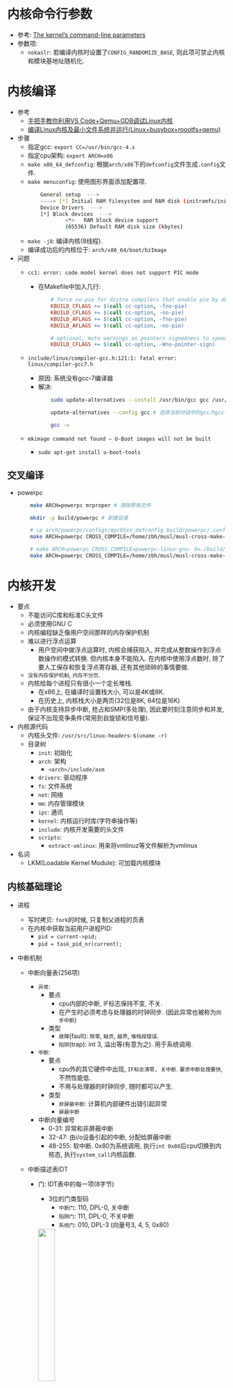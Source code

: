 # 内核命令行参数
* 参考: [The kernel’s command-line parameters](https://www.kernel.org/doc/html/v4.14/admin-guide/kernel-parameters.html)
* 参数项: 
    * `nokaslr`: 若编译内核时设置了`CONFIG_RANDOMIZE_BASE`, 则此项可禁止内核和模块基地址随机化. 

# 内核编译
* 参考
    * [手把手教你利用VS Code+Qemu+GDB调试Linux内核](https://zhuanlan.zhihu.com/p/105069730)
    * [编译Linux内核及最小文件系统并运行(Linux+busybox+roootfs+qemu)](https://blog.csdn.net/anqi8955/article/details/121607026)
* 步骤
    * 指定gcc: `export CC=/usr/bin/gcc-4.x`
    * 指定cpu架构: `export ARCH=x86`
    * `make x86_64_defconfig`: 根据`arch/x86`下的`defconfig`文件生成`.config`文件. 
    * `make menuconfig`: 使用图形界面添加配置项. 
        ```sh
            General setup  --->
            ----> [*] Initial RAM filesystem and RAM disk (initramfs/initrd) support
            Device Drivers  --->
            [*] Block devices  --->
                    <*>   RAM block device support
                    (65536) Default RAM disk size (kbytes)
        ```
    * `make -j8`: 编译内核(8线程). 
    * 编译成功后的内核位于: `arch/x86_64/boot/bzImage`
* 问题
    * `cc1: error: code model kernel does not support PIC mode`
        * 在Makefile中加入几行: 
            ```makefile
                # force no-pie for distro compilers that enable pie by default
                KBUILD_CFLAGS += $(call cc-option, -fno-pie)
                KBUILD_CFLAGS += $(call cc-option, -no-pie)
                KBUILD_AFLAGS += $(call cc-option, -fno-pie)
                KBUILD_AFLAGS += $(call cc-option, -no-pie)

                # optional, mute warnings on pointers signedness to speed up compilation
                KBUILD_CFLAGS += $(call cc-option, -Wno-pointer-sign)
            ```

    * `include/linux/compiler-gcc.h:121:1: fatal error: linux/compiler-gcc7.h`
        * 原因: 系统没有gcc-7编译器
        * 解决: 
            ```sh
                sudo update-alternatives --install /usr/bin/gcc gcc /usr/bin/gcc-4.8 1 # 最后一个数字是优先级

                update-alternatives --config gcc # 选择当前对话中的gcc为gcc-4.8

                gcc -v
            ```
    * `mkimage command not found – U-Boot images will not be built`
        * `sudo apt-get install u-boot-tools`
## 交叉编译
* powerpc
    ```sh
        make ARCH=powerpc mrproper # 清除原有文件

        mkdir -p build/powerpc # 新建目录

        # cp arch/powerpc/configs/mpc85xx_defconfig build/powerpc/.config # 将配置模板拷过来
        make ARCH=powerpc CROSS_COMPILE=/home/zbh/musl/musl-cross-make-0.9.10/output/bin/powerpc-linux-musl- O=./build/powerpc/ mpc85xx_defconfig menuconfig # 使用powerpc的配置模板
    
        # make ARCH=powerpc CROSS_COMPILE=powerpc-linux-gnu- O=./build/powerpc -j8
        make ARCH=powerpc CROSS_COMPILE=/home/zbh/musl/musl-cross-make-0.9.10/output/bin/powerpc-linux-musl- O=./build/powerpc -j8 # 交叉编译
    ```
# 内核开发
* 要点
    * 不能访问C库和标准C头文件
    * 必须使用GNU C
    * 内核编程缺乏像用户空间那样的内存保护机制
    * 难以进行浮点运算
        * 用户空间中做浮点运算时, 内核会捕获陷入, 并完成从整数操作到浮点数操作的模式转换. 但内核本身不能陷入. 在内核中使用浮点数时, 除了要人工保存和恢复浮点寄存器, 还有其他琐碎的事情要做. 
    * `没有内存保护机制`, `内存不分页`. 
    * 内核给每个进程只有很小一个定长堆栈. 
        * 在x86上, 在编译时设置栈大小, 可以是4K或8K. 
        * 在历史上, 内核栈大小是两页(32位是8K, 64位是16K)
    * 由于内核支持异步中断, 抢占和SMP(多处理), 因此要时刻注意同步和并发, 保证不出现竞争条件(常用到自旋锁和信号量). 
* 内核源代码
    * 内核头文件: `/usr/src/linux-headers-$(uname -r)`
    * 目录树
        * `init`: 初始化
        * `arch`: 架构
            * `<arch>/include/asm`
        * `drivers`: 驱动程序
        * `fs`: 文件系统
        * `net`: 网络
        * `mm`: 内存管理模块
        * `ipc`: 通讯
        * `kernel`: 内核运行时库(字符串操作等)
        * `include`: 内核开发需要的头文件
        * `scripts`: 
            * `extract-vmlinux`: 用来将vmlinuz等文件解析为vmlinux
* 名词
    * LKM(Loadable Kernel Module): 可加载内核模块

## 内核基础理论
* 进程
    * 写时拷贝: `fork`的时候, 只复制父进程的页表
    * 在内核中获取当前用户进程PID: 
        * `pid = current->pid;`
        * `pid = task_pid_nr(current);`

* 中断机制
    * 中断向量表(256项)
        * `异常`: 
            * 要点
                * cpu内部的中断, IF标志保持不变, 不关. 
                * 在产生时必须考虑与处理器的时钟同步. (因此异常也被称为`同步中断`)
            * 类型
                * `故障`(fault): `除零`, `缺页`, `越界`, `堆栈段错误`. 
                * `陷阱`(trap): int 3, 溢出等(有意为之). 用于系统调用. 
        * `中断`: 
            * 要点
                * cpu外的其它硬件中出现, `IF标志清零, 关中断`. `要求中断处理要快`, 不然性能低. 
                * 不用与处理器的时钟同步, 随时都可以产生. 
            * 类型
                * `非屏蔽中断`: 计算机内部硬件出错引起异常
                * `屏蔽中断`
        * 中断向量编号
            * 0-31: 异常和非屏蔽中断
            * 32-47: 由i/o设备引起的中断, 分配给屏蔽中断
            * 48-255: 软中断. 0x80为系统调用, 执行`int 0x80`后cpu切换到内核态, 执行`system_call`内核函数. 
    * 中断描述表IDT
        * 门: IDT表中的每一项(8字节)
            * 3位的门类型码
                * `中断门`: 110, DPL-0, 关中断
                * `陷阱门`: 111, DPL-0, 不关中断
                * `系统门`: 010, DPL-3 (向量号3, 4, 5, 0x80)

            <img alt="" src="./pic/linux_idt_1.jpg" width="30%" height="30%">

    * 中断上半部和下半部
        * 上半部: 快, 关中断. 硬件中断. 
        * 下半部: 开中断. 可以延后执行的任务. 可以被中断打断. 
            * `BH`(2.4之前): 对bh函数执行严格串行化. 一次只有一个cpu执行. 
            * `softirp`: 
                * 产生后不是马上可以执行, 必须等待内核的调度. 
                * 软中断不能被自己打断, 只能被硬件中断打断. 
                * 同一个软中断可运行在不同cpu. 所以软中断必须涉及为可重入的函数(允许多个cpu同时操作), 因此需要使用**自旋锁**来保护其数据结构. 
                * 软中断是静态分配的, 内核编译好后就不能改变. 添加后要重新编译内核. 
            * `tasklet`: 同一个tasklet不能运行在不同cpu, 多个不同类型的tasklet则可以并行运行在多个cpu上. 

                ```cpp
                static void tasklet_handler(unsigned long value) {
                    ......
                    // 开中断, 即可以响应其它中断
                    // 在tasklet_handler中分配内存或拿互斥体的时候, 不能睡眠
                }

                tasklet_struct my_tasklet;
                static unsigned long data = 0;
                tasklet_init(&my_tasklet, tasklet_handler, data); 
                tasklet_schedule(&my_tasklet); // 放到调度队列中等待调度

                // 处在中断上下文, 不能睡眠
                ```
            * `workqueues` 工作队列: 
                * 也在内核态运行
                * 不在中断上下文中, 因此可以睡眠
                * 能在不同进程间切换, 以完成不同工作
                * 私有工作队列: 

                    ```cpp
                    void my_func(struct work_struct *work) {
                        ......
                    }

                    struct workqueue_struct *my_queue;
                    my_queue = create_workqueue("my_queue");
                    struct work_struct my_work;
                    INIT_WORK(&my_work, my_func);
                    queue_work(my_queue, &my_work);
                    destroy_workqueue(my_queue);
                    ```

                * 共享工作队列: 

                    ```cpp
                    schedule_work(&my_work);
                    ```

        * 需要放在中断处理程序中执行的任务
            * 任务对时间非常敏感
            * 和硬件相关的任务
            * 要保证不被其它中断打断的任务

        <img alt="" src="./pic/linux_interrupt.jpg" width="30%" height="30%">
    
* 进程上下文和中断上下文
    * 上下文context: 包括寄存器变量, 进程打开的文件, 内存信息等. 
        * 用户级上下文: 正文, 数据, 用户堆栈, 共享存储区
        * 寄存器上下文: 通用寄存器, 程序寄存器, 处理器状态寄存器, 栈指针
        * 系统级上下文: 进程控制块(`task_struct`), 内存管理信息(`mm_struct, vm_area_struct, pgd, pte`), 内核栈
    * 中断上下文
        * 硬件传递过来的参数和内核需要保存的一些其它环境(主要是当前被中断的进程环境)
        * 中断上下文无关特定进程
        * 运行在中断上下文的代码不能做以下事情: 
            * 睡眠或放弃cpu. 内核在进入中断前会关闭进程调度, 一旦睡眠或放弃cpu, 系统会死机. 
            * 尝试获得信号量, 因为若没有获取信号量, 代码会睡眠, 结果同上. 
            * 执行耗时任务, 因为内核要响应大量服务和请求, 占用cpu太久会严重影响系统性能. 
            * 访问用户空间的虚拟地址. 
* 内核启动过程
    * 加电, 复位. 
    * bios启动: 上电自检, 然后对系统内的硬件设备进行检测和连接, 把测试所得数据存放到bios数据区. 从磁盘读入boot loader, 将控制权交给它. 
    * boot loader
    * os初始化
    
    <img alt="" src="./pic/linux_boot.jpg" width="30%" height="30%">

* linux文件系统
    * vfs提供一个统一接口(`file_operation`)

    <img alt="" src="./pic/linux_vfs.jpg" width="30%" height="30%">
    <br>
    <img alt="" src="./pic/linux_vfs.png" width="30%" height="30%">


* 微内核与宏内核(单一内核)
    * 微内核系统
        * windows nt, minix, mach
        * 每个模块对应一个进程, **模块之间通过消息传递机制进行通信**. 系统启动后, kernel, mm, fs系统进程在各自空间运行main函数循环等待消息. 
    * 宏内核系统
        * unix, linux
        * 内部也分模块, **模块间通信方式是一个模块调用另一个模块的导出函数**. 

## 开发
* 参考文档
    * 内核API参考文档
        * [kernelAPI](cs.bham.ac.uk/~exr/lectures/opsys/13_14/docs/kernelAPI/)
* 内联函数
    * 消除函数调用和返回带来的开销, 但会增加内存开销
    * 用于对时间要求较高的代码
    * 用`static`加`inline`限定
* linux内核嵌入式汇编
    * `__asm__ __volatile__("<asm routine>", : output : input : modify);`
    
        ```cpp
        void f(long seg) {
            long __lm;
            __asm__ __volatile__("lsll %1, %0" : "=r" (__lm) : "r" (seg));
        }

        // 对应的汇编代码如下
        // movl seg, %ebx
        // lsll %ebx, %eax
        // movl %eax, __lm
        ```
    
    * 分析汇编
        * '='表示这是输出寄存器(如果没有, 则可以在第一个冒号后面留空, 紧接第二个冒号). 
        * `output` `input` `modify`中有多个时, 可用逗号隔开. 
        * '&'表示寄存器不能重复. 
        * 寄存器`%0`, `%1`依次从`output`, `input`中用到的寄存器开始编码(如上面的代码, 则是将`__lm`变量值存到`%0`寄存器, 将`%1`寄存器的值存到`seg`变量)
        * `jne 2f`中, `2`是汇编代码段的编号(作为跳转目标), `f`表示向前(在它下面的代码), `b`表示向后(在它上面的代码). 每行汇编指令后面有`\n\t`, `\n`换行, `\t`是为了gcc把嵌入式汇编代码翻译成汇编代码时能保证换行和留有一定空格. 
        * 字母含义如下表. 

            |字母|含义|
            |-|-|
            | m, v, o | 表示内存单元 |
            | R | 表示任何通用寄存器 |
            | Q | 表示寄存器eax, ebx, ecx,edx之一 |
            | I, h | 表示直接操作数 |
            | E, F | 表示浮点数 |
            | G | 表示“任意” |
            | a, b, c, d | 表示要求使用寄存器eax/ax/al, ebx/bx/bl,  ecx/cx/cl或edx/dx/dl |
            | S, D | 表示要求使用寄存器esi或edi |

    * `asm volatile("rdtsc": "=a" (low), "=d" (high));` // 调用`rdtsc`指令, 返回64位时间戳(`tsc`寄存器), 低32位和高32位分别存于low和high变量

* hello world

    ```cpp
    /*************** hello.c ***************/
    #include <linux/init.h>
    #include <linux/module.h>
    #include <linux/kernel.h>
    #include <linux/moduleparam.h>
    MODULE_LICENSE("Dual BSD/GPL");
    MODULE_AUTHOR("reversefish@mallocfree.com");
    MODULE_DESCRIPTION("This is hello module");
    MODULE_ALIAS("A simple example");

    unsigned int hello_data=100;
    EXPORT_SYMBOL(hello_data);  // 导出符号. 其它地方用extern int hello_data 导入之

    static int times = 5;
    static char *who = "world";
    module_param(times, int, S_IRUSR); // 作为模块参数: insmod hello.ko times=5
    module_param(who, charp, S_IRUSR);

    static int hello_init(void)
    {
        printk(KERN_ALERT "Hello, world!\n");
        return 0;
    }

    static void hello_exit(void)
    {
        printk(KERN_ALERT "Goodbye, My Dear World!\n");
    }

    module_init(hello_init); // 注册初始化函数
    module_exit(hello_exit); // 注册退出函数

    ```
* 应用层代码

    ```cpp
    #include <stdio.h>
    #include <unistd.h>
    #include <fcntl.h>

    int main(void)
    {
        int fd, i;
        int data;
        fd = open("/dev/hello", O_RDONLY);
        if (fd < 0)
        {
            printf("open /dev/hello error\n");
            return 0;
        }
        for(i = 0; ; i++)
        {
            read(fd, &data, sizeof(data));
            printf("read /dev/hello is %d\n",data);
            sleep(1);
        }
        close(fd);
        return 0;
    }

    ```
* `Makefile`生成

    ```sh
        EXTRA_CFLAGS := -g
        obj-m = hello.o
        hello-objs := file1.o file2.o # 有多个源文件时加此行
        KVERSION = $(shell uname -r) # 内核版本号

        # 如果引用了hello2中导出的符号, 则需: 
        KBUILD_EXTRA_SYMBOLS=/mnt/hgfs/blabla/hello2/Module.symvers

        all: 
            make -C /lib/module/$(KVERSION)/build M=$(PWD) modules
        clean:
            make -C /lib/modules/$(KVERSION)/build M=$(PWD) clean
    ```

    * make以后生成`hello.ko`
    * `Kbuild`
        * make的时候, 首先读`.config`文件中的变量, 然后读`KBuild`文件. `KBuild`文件会用到`.config`文件中的变量. 
        ```sh
            # 将 <模块名>.o 编译进内核. 
            obj-y := <模块名>.o

            # Kbuild会调用`$(AR) rcSTP`所有目标文件合并到`built-in.a`文件中. 这个文件没有符号表. 
            # `built-in.a`会在后续通过`scripts/link-vmlinux.sh`链接进vmlinux中. 
            # 列表中个文件的先后顺序是重点. 允许重复文件名(成功链接的目标文件会在后面被忽略). 
            # 链接顺序也是重点. 在系统boot的时候, 它们的`module_init`/`__initcall`是按它们出现的顺序执行的. 
            obj-y += obj1.o obj2.o

            # 将 <模块名>.o 编译为模块
            obj-m := <模块名>.o

            # 编译到 lib.a 文件中
            lib-y := obj1.o obj2.o

            # 指定依赖的文件. 调用`$(CC)`生成这些目标文件, 对它们调用`$(LD) -r`, 生成 `<模块名>.o`
            <模块名>-y += obj1.o obj2.o

            # 等同于make时指定的EXTRA_CFALGS参数
            ccflags-y += -DMYVAR1=\"myvar1\"

            # 其它的还有asflags-y, ldflags-y
        ```

        * `Kbuild`的第二阶段(Stage2)会调用`modpost`程序: (引用: https://blog.csdn.net/lidan113lidan/article/details/119743237)
            * 生成`xx.mod.c`文件: 记录ko所需的其他信息. 
                ```cpp
                // *.mod.c文件都拥有相同的文件头, 生成此头文件的代码在./scripts/mod/modpost.c中
                #include <linux/build-salt.h>                                                                                                                     
                #include <linux/module.h>
                #include <linux/vermagic.h>
                #include <linux/compiler.h>
                
                BUILD_SALT;
                
                // MODULE_INFO(tag,name)宏的作用是在.modinfo段添加变量 字符串变量tag = "tag = info"
                // VERMAGIC_STRING为内核版本信息
                MODULE_INFO(vermagic, VERMAGIC_STRING);
                // KBUILD_MODNAME是cc时传入的参数, 其在Makefile.lib中定义:
                // modname_flags  = -DKBUILD_MODNAME=$(call name-fix,$(modname))
                MODULE_INFO(name, KBUILD_MODNAME);
                
                // 这个结构体记录模块信息
                __visible struct module __this_module
                __attribute__((section(".gnu.linkonce.this_module"))) = {
                    .name = KBUILD_MODNAME,
                    .init = init_module, // 模块的初始化函数
                    .arch = MODULE_ARCH_INIT,
                };
                ```
            * 生成`Module.symvers`文件: 内核和内部模块中所有`EXPORT_SYMBOL_XXX`符号信息都输出到这个文件. 这个文件的作用是在外部模块编译时告知外部模块当前内核有哪些导出符号, 以及这些导出符号的CRC值.
            * 将`xx.mod.c`编译生成`xx.mod.o`文件. 最后用`ld -r`将其与模块的`xx.o`链接, 生成可加装的模块`xx.ko`. 
    * 模块相关命令
        * `sudo insmod hello.ko`: 加载ko文件
        * `sudo rmmod hello.ko`: 卸载ko文件
        * `lsmod`: 可列出系统模块
        * `modinfo hello`
        * `dmesg | tail`: 打印最近内核输出

* ubuntu中模块自启动
    * 把模块文件放到lib目录: `/lib/modules/2.6.32.65/kernel/test/hello.ko`
    * `sudo vim /etc/modules`并添加模块名hello

* 字符设备驱动
    * `sudo insmod hello.ko`
    * `cat /proc/devices`查看安装驱动生成的设备主功能号(如251)
    * `sudo mknod /dev/hello c <主功能号> 0`创建设备节点, 这样就会在`/dev`目录下创建设备文件. 
        * `mknod [OPTION] NAME TYPE [MAJOR MINOR]`
            * `TYPE`
                * `c`: 表示字符设备
    * 编译运行客户端程序

## 头文件
* `linux/version.h`: 如要判断linux内核版本, 需要此头文件. 
    * 判断内核版本: `#if LINUX_VERSION_CODE >= KERNEL_VERSION(5, 12, 0)`

## 常量
* `THIS_MODULE`: 定义于`include/linux/export.h`, 指向本模块(`module`结构体). 

## 常用API
* 数据传递
    * 在内核层不能直接操作用户层地址的数据, 需要拷贝. 相关API如下: 
        * `copy_from_user(to, from, len)`: 
        * `strncpy_from_user(to, from, max_len)`: 
        * `get_user(x, ptr)`: 将`ptr`指向的数据复制到`x`. 用于拷贝char或int等简单类型数据. 
    * 内核层函数对用户层变量的声明一般要加一个`__user`标识. 
    * `access_ok(addr, size)`: 判断地址是否可在内核空间中访问. 

* `kallsyms_lookup_name(const char* name)`: 根据所给符号名称, 获取符号地址. 比如传入`sys_call_table`, 可获取系统调用表的地址. 
* `call_usermodehelper`: 用于在内核层中执行用户态程序或系统命令. 

## linux内核调试
* 参考
    * [crash分析linux内核崩溃转储文件vmcore](https://blog.csdn.net/weixin_42915431/article/details/105666507)
    * [VMware上进行Linux Kernel调试](http://pwn4.fun/2017/06/24/VMware%E4%B8%8A%E8%BF%9B%E8%A1%8CLinux-Kernel%E8%B0%83%E8%AF%95/)
* `oops`
    * 两种可能: `killed`, `panic`
    * 设置`panic`
        * `etc/sysctl.conf`(改完后用`sudo sysctl -p`或`sudo echo 1 > /proc/sys/kernel/panic_on_oops`使之生效)
            * `kernel.panic_on_oops=1`
            * `kernel.panic=20`: panic error中自动重启, 等待20秒
    * oops错误码
        |-|第2位|第1位|第0位|
        |-|-|-|-|
        |0|内核|读|没有找到页|
        |1|用户模式|写|保护错误|
    * 将oops保存为文件
        * 用apt安装`kexec-tools`和`linux-crashdump`
        * 编辑`/etc/default/kexec`: `LOAD_KEXEC=true`, 重启
        * `sudo /etc/init.d/kdump start`
        * `sudo echo "c" > /peoc/sysrq-trigger`
        * `ls /var/crash/vmcore`
        * 下载和`uname -a`的版本信息匹配的内核符号: http://ddebs.ubuntu.con/pool/main/l/linux/
        * `dpkg -i linux-image-2.6.32-65-generic-dbgsym_2.6.32-65.131_amd64.ddeb` 将在`/usr/lib/debug/modules/$(uname -r)/`下生成用于调试的vmlinux
        * `sudo crash /usr/lib/debug/boot/vmlinux-2.6.32-65-generic/var/crash/vmcore`
        * 运行`bt/ps/log`查看信息
* `printk`
    * `printk(KERN_DEBUG "Here I am: %s:%i\n", __FILE__, __LINE__);`
    * 日志级别
        * `KERN_EMERG`: 紧急事件消息, 系统崩溃前提示, 表示系统不可用
        * `KERN_ALERT`: 报告消息, 表示必须立即采取措施
        * `KERN_CRIT`: 临界条件, 通常涉及严重的硬件或软件操作失败
        * `KERN_ERR`: 错误条件, 驱动程序常用之来报告硬件的错误
        * `KERN_WARNING`: 警告条件, 对可能出现问题的情况进行警告
        * `KERN_NOTICE`: 正常但又重要的条件, 用于提醒
        * `KERN_INFO`: 提示信息, 如驱动程序启动时, 打印硬件信息
        * `KERN_DEBUG`: 调试级别的信息
    * `/var/log/messages`
    * 若`klogd`没有运行, 消息不会传递到用户空间, 只能查看`/proc/kmsg`
    * `echo 8 > /proc/sys/kernel/printk`: 修改控制台的日志级别(0-8, 如果是8的话, 0-7的消息都可以显示在控制台上)
    * 实时打印`dmesg`信息: 
        * `sudo cat /proc/kmsg`
        * `tail -f /var/log/dmesg`: (在ubuntu中会说找不到这个文件)
        * `watch "dmesg | tail -20"`
    * `dump_stack`: 可以打印调用栈的信息. 
* `gdb`
    * 无法在内核中修改数据, 加断点, 单步调试, 只能查看信息
* `kdb`: 只能在2.6版旧内核使用, 需要打上补丁; 优点是不需要两台机器进行调试, 直接在本机进行操作
* `kgdb`
    * ubuntu内核已开启`KGDB`选项: `cat /boot/config-$(uname -r) | grep -i "GDB"`
    * `vmlinux`
        * Linux能够使用硬盘空间作为虚拟内存, 因此得名`vm`
        * 未压缩的内核镜像, 也是ELF文件
        * 有`.text`和`.data`
        * 没有符号表, 可以用[kdress](https://github.com/elfmaster/kdress). `kdress`会从 `System.map` 文件或者`/proc/kallsyms` 中获取符号相关的信息, 会根据这两种方式的可读性优先选取一种. 然后通过为符号表创建节头, 将获取到的符号信息重建到内核可执行文件中. 
            * `sudo ./kdress vmlinuz-$(uname -r) vmlinux /boot/System.map-$(uname -r)`
    * `vmlinuz`
        * 在`/boot/`下有. 
        * 在`vmlinux`的基础上, **经过gzip或bzip压缩而来**, **同时添加了启动和解压缩代码**(`arch/arm/boot/compressed/`下的`head.S`和`misc.c`, ). 是可以引导boot启动内核的最终镜像. 
        * 将`vmlinuz`解压为`vmlinux`: `/usr/src/linux-headers-$(uname -r)/scripts/extract-vmlinux /boot/vmlinuz-$(uname -r) > vmlinux` 
    * `zImage`
        * 是`vmlinux`经过gzip压缩后的文件. 头部也有解压缩代码. 
        * 使用`LZ77`压缩算法. 
        * 适用于小内核, 比 `bzImage` 小. 
    * `bzImage`: big zImage
        * `zImage`的改进版本. 压缩率更高. 大内核一般采用这种压缩方式. 
        * 使用 gzip 实用程序将`vmlinux`文件压缩为较小的大小(通常压缩到 512KB 以下), 从而创建`bzimage`映像文件. 
    * `uImage`
        * 是`U-boot`专用的映像文件, 它是在`zImage`之前加上一个长度为`0x40`的头, 说明这个映像文件的类型, 加载位置, 生成时间, 大小等信息. 换句话说, 如果直接从`uImage`的`0x40`位置开始执行, `uImage`和`zImage`没有任何区别. 
* `strace`
* 内核配置项
    * `CONFIG_DEBUG_KERNEL`: 用于使其它调试选项可用. 
* `kprobe`
* `crash`
    * 需要文件: 
        * 下载地址: https://linuxsoft.cern.ch/centos-debuginfo/7/x86_64/
        * 找到名字类似`kernel-debug-debuginfo-2.6.32-358.el6.x86_64.rpm`和`kernel-debuginfo-common-x86_64-2.6.32-358.el6.x86_64.rpm`的包
        * `rpm -ivh`安装这两个包

## linux内核数据结构
* `file_operation`结构体: 是把系统调用和驱动程序关联起来的关键数据结构. 
* 链表
    * `<linux/list.h>`
        ```c
        struct list_head {
            struct list_head *next;
            struct list_head *prev;
        };

        // 在自定义结构体重加上list_head结构体成员
        struct myStruct {
            int i;
            struct list_head list;
        };

        // 初始化方法1
        struct myStruct s = {
            .i = 0,
            .list = LIST_HEAD_INIT(s.list)
        }
        // 初始化方法2
        INIT_LIST_HEAD(&s.list)

        // 方法3
        LIST_HEAD(my_list);

        // 遍历
        struct list_head *p;
        struct myStruct *pS;
        list_for_each(p, &s.list) {
            pS = container_of(p, struct list_head, list);
        }
        // 或者: 
        list_for_each_entry(pS, &s.list, list) {
            ... 
        }
        // list_for_each_entry_reverse, 反向遍历

        // 需要在遍历的时候删除: 
        list_for_each_entry_safe(pS, next, &s.list, list) {
            // 删除节点
        }
        ```
    * `container_of(ptr, type, member)`: 获取`ptr`指向的`type`型结构体中的`member`成员. (相当于windows内核中的`CONTAINING_RECORD`宏)
    * `list_add(struct list_head *new, struct list_head *head)`: 在head节点后插入new节点. 
    * `list_add_tail(struct list_head *new, struct list_head *head)`: 在head节点前插入new节点. 
    * `list_del(struct list_head *entry)`: 删除entry节点. 
    * `list_del_init(struct list_head *entry)`: 删除entry节点. 如果还需要继续使用entry, 则可以用这个函数将entry从链表中移除. 
    * `list_move(struct list_head *list, struct list_head *head)`: 将list节点移到head节点后面. 
    * `list_move_tail(struct list_head *list, struct list_head *head)`: 将list节点移到head节点前面. 
    * `list_empty(struct list_head *head)`: 若链表为空, 返回非零值. 
    * `list_splice(struct list_head *list, struct list_head *head)`: 将list节点指向的链表插入到head节点后面. 
    * `list_splice_init(struct list_head *list, struct list_head *head)`: 同上, 不过list指向的链表要被重新初始化. 
* 队列`kfifo`
    * 

## linux内核内存
* 分类
    * DMA-capable: 在x86, 是内存的前16M空间, 给ISA设备用. 新的PCI设备没有此限制. 
    * 普通内存
    * 高地址内存: 在内核中不能直接访问, 需要映射. 
* `void *kmalloc(size_t size, int flags); `
    * `flags`
        * `GFP_KERNEL`: 空闲内存较少时, 可能进入睡眠, 等待一个页面. 使用它来分配内存的函数必须可重入, 且不能在原子上下文(即中断上下文)中运行. 
        * `GFP_ATOMIC`: 在中断上下文或其它非进程上下文中分配内存时使用之. 
        * `GFP_USER`: 为用户空间分配内存, 可能睡眠. 
        * `GFP_HIGHUSER`: 类似`GFP_USER`, 若有高端内存, 就从高端内存分配. 
        * `__GFP_DMA`: 若指定之, 则只在DMA中分配内存. 
        * `__GFP_HIGHMEM`: 三个内存区域都用来分配内存. 

    ```cpp
    #include <linux/slab.h>
    char *ptr = (char *) kmalloc(1024, GFP_KERNEL);
    memset(pre, 0, 1024);
    kfree(ptr);
    ```

* `vmalloc`: 在虚拟空间分配. 

    ```cpp
    #include <linux/vmalloc.h>
    char *ptr = (char *) vmalloc(1024);
    if (ptr == NULL) return 0;
    memset(pre, 0, 1024);
    vfree(ptr);
    ```

* `__get_free_pages`: 分配页

    ```cpp
    // 分配2的3次方个内存页
    char *ptr = (char *) __get_free_pages(GFP_KERNEL, 3); 
    if (ptr == NULL) return 0;
    memset(pre, 0, PAGE_SIZE << 3);
    free_pages((unsigned long) ptr, 3);
    ```

* `kmem_cache_alloc`

* 区别和选择
    * `kmalloc`, `__get_free_pages`申请的虚拟内存位于物理内存映射区域(`<=896M`), 而且在物理上也是连续的, 它们与真实物理地址只有一个固定的偏移, 因此存在简单的转换关系. 
    * `kmalloc`最小32或64字节, 最大128K字节; 速度快, 但不清零; 分配太多时, 可能降低系统的响应速度(因为swap); 
    * `vmalloc`分配的一般>896M; 无法在原子上下文使用; 需要分配页表. 
    * `kmem_cache_alloc`: 用于分配大量相同大小的对象. 
    * `__get_free_pages`: 分配大块. 适用于以页为单位分配内存的情况. 

## linux内核多线程和中断处理
* `kthread_run` 和 `kthread_stop`

    ```cpp
    tatic struct task_struct * MyThread = NULL;

    static int MyPrintk(void *data)
    {
        char *mydata = kmalloc(strlen(data)+1,GFP_KERNEL);
        memset(mydata,'\0',strlen(data)+1);
        strncpy(mydata,data,strlen(data));
        while(!kthread_should_stop()) // kthread_stop后该函数返回true
        {
            SLEEP_MILLI_SEC(1000);
            printk("%s\n",mydata);
        }
        kfree(mydata);
        return 0;
    }
    static int __init init_kthread(void)
    {
        MyThread = kthread_run(MyPrintk,"hello world","mythread");
        return 0;
    }
    static void __exit exit_kthread(void)
    {
        if(MyThread)
        {
            printk("stop MyThread\n");
            kthread_stop(MyThread);
        }
    }
    module_init(init_kthread);
    module_exit(exit_kthread);
    ```

* `kernel_thread`(无法运行)
* 内核同步和互斥
    * `struct semaphore`
        * `DEFINE_SEMAPHORE(name)`
        * `sema_init(struct semaphore *sem, int val)`
        * `down(struct semaphore *sem)`: 拿不到会一直等
        * `down_interruptible(struct semaphore *sem)`: 试图拿, 拿不到时可被打断, 不再等待. 
        * `down_trylock(struct semaphore *sem)`: 试图拿, 拿不到就走了, 不会睡眠. 所以可用在中断上下文(前两个不可). 
    * `struct mutex` (2.6.16后)
        * `mutex_init(struct mutex *mutex)`
        * `DEFINE_MUTEX(mymutex)`
        * `mutex_lock(&mymutex)`: 不可唤醒
        * `mutex_unlock(&mymutex)`: 
        * `mutex_lock_interruptible(&mymutex)`: 
        * `mutex_trylock(&mymutex)`: 
    * `struct completion` (类似于`event`, 用于同步)
        * `struct completion my_completion`: 
        * `init_completion(&my_completion)`: 
        * `wait_for_completion(&my_completion)`: 
        * `complete(&my_completion)`: 唤醒一个线程
        * `complete_all(&my_completion)`: 唤醒所有线程
    * `spinlock_t`
        * `spinlock_t my_lock = SPIN_LOCK_UNLOCKED;`
        * `spin_lock_init(&my_lock)`
        * `spin_lock(&my_lock)`
        * `spin_unlock(&my_lock)`
    * `rwlock_t`
    * `atomic variables` 原子操作
        * `atomic_t v`: 
        * `atomic_t v = ATOMIC_INIT(0)`: `v = 0` 
        * `atomic_set(atomic_t *v)`: `v = i`
        * `int x = atomic_read(atomic_t *v)`: `x = v`
        * `atomic_add(i, atomic_t *v)`: `v += i`
        * `atomic_sub(i, atomic_t *v)`: `v -= i`
        * `atomic_inc(atomic_t *v)`: `v++`
        * `atomic_inc(atomic_t *v)`: `v--`
        * `set_bit(nr, void *addr)`: `*addr |= nr`
        * `clear_bit(nr, void *addr)`: `*addr &= ~(nr)`
    * `timer` 计时器
        * `timer_list s_timer`
        * `init_timer(&s_timer)`
        * `s_timer.function = &timer_handler`
        * `s_timer.expires = jiffies + HZ` `jiffies`记录着从开机到当前的时钟中断次数, `HZ`一般是一秒钟中断产生的次数, 两者相加表示一秒钟
        * `add_timer(&s_timer)`
        * `mod_timer(&s_timer, jiffies + HZ)`
        * `del_timer(&s_timer)`
    * `RCU`(Read-Copy Update)
        * 参考
            * https://blog.csdn.net/qq_35399548/article/details/122846896
        * 限制
            1. `RCU`只能保护动态分配的数据结构, 并且必须是通过指针访问该数据结构
            2. 受`RCU`保护的临界区内不能sleep
            3. 读写不对称, 对writer的性能没有特别要求, 但是reader性能要求极高. 
            4. reader端对新旧数据不敏感. 

## 网络防火墙Netfilter
* `iptables`

    <img alt="" src="./pic/linux_iptables_progress.jpg" width="70%" height="70%">

* 规则: `iptables -t filter -A INPUT -s 172.16.0.0/16 -p udp --dport 53 -j DROP`
    * `-t filter`: 表示指定filter表
        * `filter`: 
        * `nat`: 
        * `mangle`: 
    * `-A`: 追加
        * `-R`: 替换
        * `-D`: 删除
        * `-P`: 设置默认规则
        * `-F`: 清空
    * `INPUT`: 链
        * `PREROUTINE`
        * `FORWARD`
        * `POSTROUTINE`
        * `OUTPUT`
    * `-s`: 指定源地址
    * `-p`: 指定协议
    * `--dport`: 指定目的端口
    * `-j DROP`: 指定如何处理
        * `REJECT`
        * `ACCEPT`  

    <img alt="" src="./pic/linux_iptables_netfilter.jpg" width="30%" height="30%">

* `nf_hooks`
    * `struct list_head nf_hooks[NPROTO][NF_MAX_HOOKS]`: 一个全局变量, 是一个二维数组, 第一维指定协议族, 第二维指定hook类型. 
    * 注册一个netfilter hook就是在上述数组的链表中添加一个新节点. 
        ```cpp
        struct nf_hook_ops ipprint_ops = {
            .list =  {NULL,NULL},
            .hook = ipprint_func,   // 处理函数
            .pf = PF_INET, // ipv4
            //.hooknum = NF_INET_PRE_ROUTING,
            .hooknum = NF_INET_LOCAL_IN,
            .priority = NF_IP_PRI_FILTER+2 // 优先级
        };

        static int __init ipprint_init(void) {
            nf_register_hook(&ipprint_ops); // 注册钩子
            return 0;
        }


        static void __exit ipprint_exit(void) {
            nf_unregister_hook(&ipprint_ops);
        }

        ```

        * `hooknum`
            * `NF_INET_PRE_ROUTINE`: 完整性校验后, 选路确定前
            * `NF_INET_LOCAL_IN`: 选路确定后, 且数据包的目的地是本地主机
            * `NF_INET_FORWARD`: 目的地是其它主机的数据包
            * `NF_INET_LOCAL_OUT`: 来自本机进程的数据包在其离开本地主机的过程中
            * `NF_INET_POST_ROUTINE`: 在数据包离开本地主机"上线"之前. 

        <img alt="" src="./pic/linux_nf_hooks.jpg" width="30%" height="30%">

    * `sk_buff`: 
        * 头文件`include/linux/skbuff.h`
            * 其中有多个`skb_xxx`内联函数, 可用于获取以太网, xIP, TCP等协议头部偏移. 
        * 结构体成员: 
            * `head`: 缓冲区头部
            * `end`: 缓冲区尾部
            * `data`: 数据头部
            * `tail`: 数据尾部
            * `protocol`: 网络层协议. 
                * 在`uapi/linux/if_ether.h`中有一系列`ETH_P_XXX`宏, 指定了`protocol`的取值. 
        
        <img alt="" src="./pic/linux_sk_buff.jpg" width="30%" height="30%">

## Rootkit
* HOOK
    * 除非禁用寄存器 cr0 的写保护位或者修改 PTE, 否则不能够对内核的 text 段进行修改
    * `sys_call_table`
        * 获取其地址的方法: 
            * `cat /proc/kallsyms | grep sys_call_table`
            * `cat /boot/System.map-<内核版本号> | grep sys_call_table`
            * `kallsyms_lookup_name("sys_call_table")`
        * 这个表有写保护, 需要放开写保护. 
            * 改写cr0寄存器. 
                ```cpp
                    write_cr0(read_cr0() & (~0x10000));

                    // 改sys_call_table中的表项
                    
                    write_cr0(read_cr0() | 0x10000);
                ```
            * 在Ubuntu18以后版本(内核版本5.4.0-42)测试时, 发现上述代码会引发错误. 因此可用另一种方法: 
                ```cpp
                    unsigned int level;
                    pte_t* pte = lookup_address((unsigned long) sys_call_table, &level);
                    set_pte_atomic(pte, pte_mkwrite(*pte));

                    // 改sys_call_table中的表项
                    
                    set_pte_atomic(pte, pte_clear_flags(*pte, _PAGERW));
                ```
            * gdb中查看`sys_call_table`的某一项(如, 第一项): `x/gx &sys_call_table+1`
    * 函数蹦床
        * 将原函数的前5~7个字节改成跳转指令跳到钩子. 
        * 
        ```x86asm
        push $address 
        ret
        ```

# 块I/O
* 设备类型
    
    |-|字符设备|块设备|
    |-|串口, 键盘|磁盘|
    |-|不可随机访问数据(以流的形式)|可随机访问数据|
    |-|仅需一个位置: 当前位置|需要能移动到不同位置|
    |-||内核要提供一个专门的提供服务的子系统|
    |-|-|-|
    |-|-|-|

* 扇区: 设备的最小寻址单元, 有时称为硬扇区或设备块. 
* 块: 文件系统的最小寻址单元, 有时称为文件块或IO块. 块包含一个或多个扇区. 内存中一个页包含一个或多个块. 


# netlink
* 参考
    * [一文了解linux 内核与用户空间通信之netlink使用方法](https://zhuanlan.zhihu.com/p/552291792)
* 要点
    * 基于socket
    * 用于内核空间和用户空间之间的通信
    * 异步通信机制, 消息保存在socket缓存队列(`sk_buff`)中. (**`ioctl`则是同步通信**)
    * 非可靠协议. 其尽力将数据发送到目的地, 但是可能丢包(比如OOM或有其它错误时). 若要可靠传输, 则发送者需要接收者作响应(设置`NLM_F_ACK`)
    * 支持多播. 对于每一个netlink协议类型, 可以有多达 32多播组, 每一个多播组用一个位表示. 
    * 消息
        ```cpp
        struct nlmsghdr {
            __u32 nlmsg_len; // 总长度
            __u16 nlmsg_type; // 类型(通常为0)
            __u16 nlmsg_flags; // 标识
            __u32 nlmsg_seq; // 序列号
            __u32 nlmsg_pid; // 发送者端口的id
        };
        ```

        * 消息标识
            * 常规标识
                * `NLM_F_REQUEST`: 消息是一个请求. 
                * `NLM_F_MULTI`: 消息是一个多部分消息的一部分, 后续的消息可以通过宏`NLMSG_NEXT`来获得. 结束则是`NLMSG_DONE`. 
                * `NLM_F_ACK`: 该请求需要接收者的确认. (Request for an acknowledgment on success)
                * `NLM_F_ECHO`: 消息是请求包的回传. 
            * GET请求的额外标识
                * `NLM_F_ROOT`: 返回满足条件的整个表, 而不是单个条目. 有该标志的请求通常导致响应消息设置`NLM_F_MULTI`标志. 当设置了该标志时, 请求是协议特定的, 因此, 需要在字段 `nlmsg_type` 中指定协议类型. 
                * `NLM_F_MATCH`: 返回所有满足条件(criteria)的条目. (未实现)
                * `NLM_F_ATOMIC`: 请求返回的数据应当原子地收集(GET), 预防数据在获取期间被修改. 
                    * 使用该标识的前提: 有`CAP_NET_ADMIN`功能或者uid为0. 
                * `NLM_F_DUMP`: 未实现. 
            * NEW请求的额外标识
                * `NLM_F_REPLACE`: 覆盖数据表中的条目. 
                * `NLM_F_EXCL`: 用于和 CREATE 和 APPEND 配合使用, 如果条目已经存在, 将失败. 
                * `NLM_F_CREATE`: 在表中创建一个条目(若不存在). 
                * `NLM_F_APPEND`: 表尾附加. 
* 用户层接口
    * `socket(AF_NETLINK, SOCK_RAW, <netlink_type>)`: 
        * `netlink_type`由用户指定. 用户需在`include/linux/netlink.h`定义, 如`#define NETLINK_MYSET 17`
    * `bind`
    * `sendmsg`
    * `recvmsg`
    * `close`
# syscall
* 参考: [Linux kernel system calls for all architectures](https://gpages.juszkiewicz.com.pl/syscalls-table/syscalls.html)
# 错误记录
* 驱动编译错误记录
    * `error: ISO C90 forbids mixed declarations and code [-Werror=declaration-after-statement]`
        1. 
            ```cpp
            int a;
            void func() {
                a = 2;
                int c; // 因为在定义c之前使用了已定义变量a, 所以编译不通过
            }
            ```
        2. 在定义变量前使用了`printk`也会编译不通过. 
    * `error: too many arguments for format`
    > 检查`printk`中格式符有没有和变量一一对应. 

* 驱动异常记录
    * `error_code(0x0001) - permissions violation`
    > 在内核层直接对用户层变量调用`printk`或`str`系列函数时会有此错误. (但是`printk`打印用户层变量的**地址**(即使用`%p`)则无此问题)
    > 应该先调用`copy_from_user`等函数将用户层的数据拷到内核层, 再进行操作. 